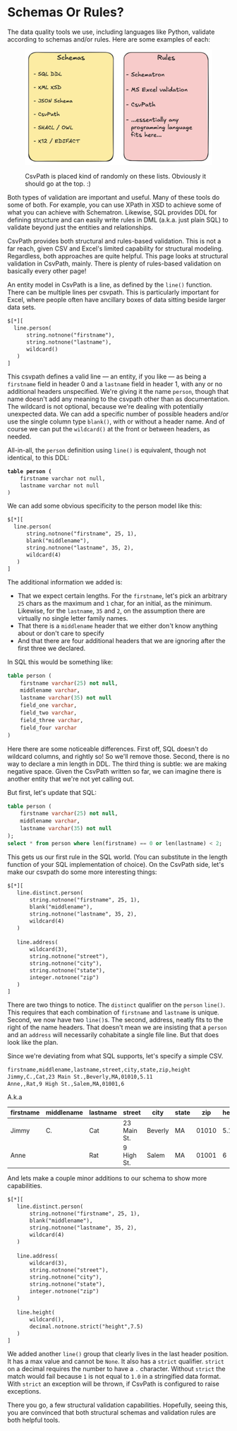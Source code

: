 # Schemas Or Rules?

The data quality tools we use, including languages like Python, validate according to schemas and/or rules. Here are some examples of each:

<figure><img src="../.gitbook/assets/schemas and rules.png" alt="" width="563"><figcaption><p>CsvPath is placed kind of randomly on these lists. Obviously it should go at the top. :)</p></figcaption></figure>

Both types of validation are important and useful. Many of these tools do some of both. For example, you can use XPath in XSD to achieve some of what you can achieve with Schematron. Likewise, SQL provides DDL for defining structure and can easily write rules in DML (a.k.a. just plain SQL) to validate beyond just the entities and relationships.&#x20;

CsvPath provides both structural and rules-based validation. This is not a far reach, given CSV and Excel's limited capability for structural modeling. Regardless, both approaches are quite helpful. This page looks at structural validation in CsvPath, mainly. There is plenty of rules-based validation on basically every other page!

An entity model in CsvPath is a line, as defined by the `line()` function. There can be multiple lines per csvpath. This is particularly important for Excel, where people often have ancillary boxes of data sitting beside larger data sets. &#x20;

```xquery
$[*][
  line.person( 
      string.notnone("firstname"), 
      string.notnone("lastname"), 
      wildcard()
   ) 
]
```

This csvpath defines a valid line — an entity, if you like — as being a `firstname` field in header 0 and a `lastname` field in header 1, with any or no additional headers unspecified. We're giving it the name `person`, though that name doesn't add any meaning to the csvpath other than as documentation. The wildcard is not optional, because we're dealing with potentially unexpected data. We can add a specific number of possible headers and/or use the single column type `blank()`, with or without a header name. And of course we can put the `wildcard()` at the front or between headers, as needed.

All-in-all, the `person` definition using `line()` is equivalent, though not identical, to this DDL:

<pre class="language-sql"><code class="lang-sql"><strong>table person (
</strong>    firstname varchar not null,
    lastname varchar not null
)
</code></pre>

We can add some obvious specificity to the person model like this:&#x20;

```xquery
$[*][
  line.person( 
      string.notnone("firstname", 25, 1), 
      blank("middlename"),
      string.notnone("lastname", 35, 2), 
      wildcard(4)
   ) 
]
```

&#x20;The additional information we added is:

* That we expect certain lengths. For the `firstname`, let's pick an arbitrary `25` chars as the maximum and `1` char, for an initial, as the minimum. Likewise, for the `lastname`, `35` and `2`, on the assumption there are virtually no single letter family names.
* That there is a `middlename` header that we either don't know anything about or don't care to specify
* And that there are four additional headers that we are ignoring after the first three we declared.

In SQL this would be something like:&#x20;

```sql
table person (
    firstname varchar(25) not null,
    middlename varchar,
    lastname varchar(35) not null
    field_one varchar,
    field_two varchar, 
    field_three varchar,
    field_four varchar
)
```

Here there are some noticeable differences.  First off, SQL doesn't do wildcard columns, and rightly so! So we'll remove those. Second, there is no way to declare a min length in DDL. The third thing is subtle: we are making negative space. Given the CsvPath written so far, we can imagine there is another entity that we're not yet calling out.&#x20;

But first, let's update that SQL:

```sql
table person (
    firstname varchar(25) not null,
    middlename varchar,
    lastname varchar(35) not null
);
select * from person where len(firstname) == 0 or len(lastname) < 2; 
```

This gets us our first rule in the SQL world. (You can substitute in the length function of your SQL implementation of choice). On the CsvPath side, let's make our csvpath do some more interesting things:

```xquery
$[*][
   line.distinct.person( 
       string.notnone("firstname", 25, 1), 
       blank("middlename"),
       string.notnone("lastname", 35, 2), 
       wildcard(4)
   ) 
   
   line.address(
       wildcard(3),
       string.notnone("street"),
       string.notnone("city"),
       string.notnone("state"),
       integer.notnone("zip")
   )
]
```

There are two things to notice. The `distinct` qualifier on the `person` `line()`. This requires that each combination of `firstname` and `lastname` is unique. Second, we now have two `line()`s. The second, address, neatly fits to the right of the name headers. That doesn't mean we are insisting that a `person` and an `address` will necessarily cohabitate a single file line. But that does look like the plan.

Since we're deviating from what SQL supports, let's specify a simple CSV.&#x20;

```csv
firstname,middlename,lastname,street,city,state,zip,height
Jimmy,C.,Cat,23 Main St.,Beverly,MA,01010,5.11
Anne,,Rat,9 High St.,Salem,MA,01001,6
```

A.k.a

| firstname | middlename | lastname | street      | city    | state | zip   | height |
| --------- | ---------- | -------- | ----------- | ------- | ----- | ----- | ------ |
| Jimmy     | C.         | Cat      | 23 Main St. | Beverly | MA    | 01010 | 5.11   |
| Anne      |            | Rat      | 9 High St.  | Salem   | MA    | 01001 | 6      |

And lets make a couple minor additions to our schema to show more capabilities.

```xquery
$[*][
   line.distinct.person( 
       string.notnone("firstname", 25, 1), 
       blank("middlename"),
       string.notnone("lastname", 35, 2), 
       wildcard(4)
   ) 
   
   line.address(
       wildcard(3),
       string.notnone("street"),
       string.notnone("city"),
       string.notnone("state"),
       integer.notnone("zip")
   )
   
   line.height(
       wildcard(),
       decimal.notnone.strict("height",7.5)
   )
]
```

We added another `line()` group that clearly lives in the last header position. It has a max value and cannot be `None`. It also has a `strict` qualifier. `strict` on a decimal requires the number to have a `.` character. Without `strict` the match would fail because `1` is not equal to `1.0` in a stringified data format. With `strict` an exception will be thrown, if CsvPath is configured to raise exceptions.

There you go, a few structural validation capabilities. Hopefully, seeing this, you are convinced that both structural schemas and validation rules are both helpful tools.&#x20;
